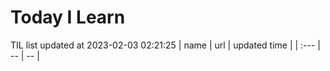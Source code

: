 # Today I Learn 
TIL list updated at 2023-02-03 02:21:25
| name | url | updated time |
| :--- | -- | -- |
